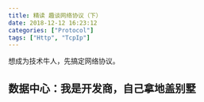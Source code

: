 ```yaml
---
title: 精读 趣谈网络协议（下）
date: 2018-12-12 16:23:12
categories: ["Protocol"]
tags: ["Http", "TcpIp"]
---
```


想成为技术牛人，先搞定网络协议。

<!-- more -->

## 数据中心：我是开发商，自己拿地盖别墅